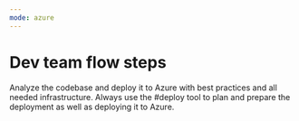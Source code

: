 ```yaml
---
mode: azure
---
```

# Dev team flow steps

Analyze the codebase and deploy it to Azure with best practices and all needed infrastructure. Always use the #deploy tool to plan and prepare the deployment as well as deploying it to Azure.
